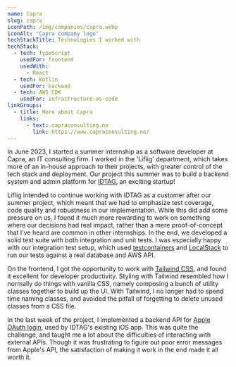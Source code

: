 ```yaml
---
name: Capra
slug: capra
iconPath: /img/companies/capra.webp
iconAlt: "Capra company logo"
techStackTitle: Technologies I worked with
techStack:
  - tech: TypeScript
    usedFor: frontend
    usedWith:
      - React
  - tech: Kotlin
    usedFor: backend
  - tech: AWS CDK
    usedFor: infrastructure-as-code
linkGroups:
  - title: More about Capra
    links:
      - text: capraconsulting.no
        link: https://www.capraconsulting.no/
---
```


In June 2023, I started a summer internship as a software developer at Capra, an IT consulting firm.
I worked in the 'Liflig' department, which takes more of an in-house approach to their projects,
with greater control of the tech stack and deployment. Our project this summer was to build a
backend system and admin platform for [IDTAG](https://www.idtagtech.com/), an exciting startup!

Liflig intended to continue working with IDTAG as a customer after our summer project, which meant
that we had to emphasize test coverage, code quality and robustness in our implementation. While
this did add some pressure on us, I found it much more rewarding to work on something where our
decisions had real impact, rather than a mere proof-of-concept that I've heard are common in other
internships. In the end, we developed a solid test suite with both integration and unit tests. I was
especially happy with our integration test setup, which used
[testcontainers](https://testcontainers.com/) and [LocalStack](https://localstack.cloud/) to run our
tests against a real database and AWS API.

On the frontend, I got the opportunity to work with [Tailwind CSS](https://tailwindcss.com/), and
found it excellent for developer productivity. Styling with Tailwind resembled how I normally do
things with vanilla CSS, namely composing a bunch of utility classes together to build up the UI.
With Tailwind, I no longer had to spend time naming classes, and avoided the pitfall of forgetting
to delete unused classes from a CSS file.

In the last week of the project, I implemented a backend API for
[Apple OAuth login](https://developer.apple.com/documentation/sign_in_with_apple/sign_in_with_apple_rest_api),
used by IDTAG's existing iOS app. This was quite the challenge, and taught me a lot about the
difficulties of interacting with external APIs. Though it was frustrating to figure out poor error
messages from Apple's API, the satisfaction of making it work in the end made it all worth it.
